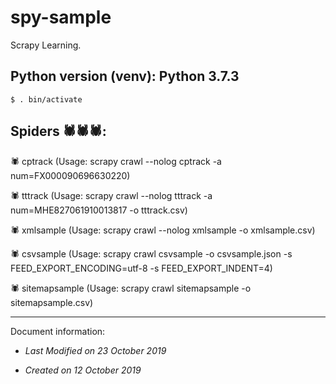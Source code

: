 # spy-sample

Scrapy Learning.

## Python version (venv):  Python 3.7.3

```shell
$ . bin/activate
```

## Spiders 🕷🕷🕷:

🕷 cptrack   (Usage: scrapy crawl --nolog cptrack -a num=FX000090696630220)

🕷 tttrack   (Usage: scrapy crawl --nolog tttrack -a num=MHE827061910013817 -o tttrack.csv)

🕷 xmlsample   (Usage: scrapy crawl --nolog xmlsample -o xmlsample.csv)

🕷 csvsample   (Usage: scrapy crawl csvsample -o csvsample.json -s FEED_EXPORT_ENCODING=utf-8 -s FEED_EXPORT_INDENT=4)

🕷 sitemapsample   (Usage: scrapy crawl sitemapsample -o sitemapsample.csv)

---

Document information:

- *Last Modified on 23 October 2019*

- *Created on 12 October 2019*

